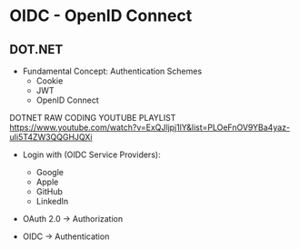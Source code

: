 # OIDC - OpenID Connect

## DOT.NET

- Fundamental Concept: Authentication Schemes
    - Cookie
    - JWT
    - OpenID Connect

DOTNET RAW CODING YOUTUBE PLAYLIST
https://www.youtube.com/watch?v=ExQJljpj1lY&list=PLOeFnOV9YBa4yaz-uIi5T4ZW3QQGHJQXi


- Login with (OIDC Service Providers):
    - Google
    - Apple
    - GitHub
    - LinkedIn


- OAuth 2.0 -> Authorization
- OIDC -> Authentication
